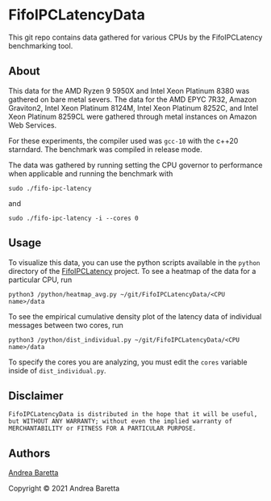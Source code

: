 # FifoIPCLatencyData

This git repo contains data gathered for various CPUs by the FifoIPCLatency benchmarking tool.

## About

This data for the AMD Ryzen 9 5950X and Intel Xeon Platinum 8380 was gathered on bare metal severs. The data for the AMD EPYC 7R32, Amazon Graviton2, Intel Xeon Platinum 8124M, Intel Xeon Platinum 8252C, and Intel Xeon Platinum 8259CL were gathered through metal instances on Amazon Web Services.

For these experiments, the compiler used was `gcc-10` with the c++20 starndard. The benchmark was compiled in release mode.

The data was gathered by running setting the CPU governor to performance when applicable and running the benchmark with
```shell
sudo ./fifo-ipc-latency
```
and
```shell
sudo ./fifo-ipc-latency -i --cores 0
```

## Usage

To visualize this data, you can use the python scripts available in the `python` directory of the [FifoIPCLatency](https://github.com/AndreaBaretta/FifoIPCLatency) project. To see a heatmap of the data for a particular CPU, run
```shell
python3 /python/heatmap_avg.py ~/git/FifoIPCLatencyData/<CPU name>/data
```
To see the empirical cumulative density plot of the latency data of individual messages between two cores, run
```shell
python3 /python/dist_individual.py ~/git/FifoIPCLatencyData/<CPU name>/data
```
To specify the cores you are analyzing, you must edit the `cores` variable inside of `dist_individual.py`.

## Disclaimer

    FifoIPCLatencyData is distributed in the hope that it will be useful,
    but WITHOUT ANY WARRANTY; without even the implied warranty of
    MERCHANTABILITY or FITNESS FOR A PARTICULAR PURPOSE.

## Authors

[Andrea Baretta](https://github.com/AndreaBaretta)

Copyright © 2021 Andrea Baretta